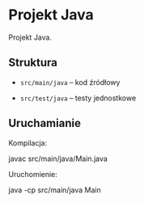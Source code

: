 # Projekt Java



Projekt Java.



## Struktura

- `src/main/java` – kod źródłowy

- `src/test/java` – testy jednostkowe



## Uruchamianie

Kompilacja:

javac src/main/java/Main.java



Uruchomienie:

java -cp src/main/java Main


